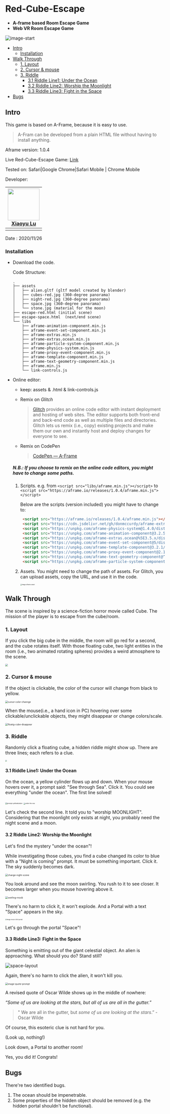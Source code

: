 # Red-Cube-Escape
- **A-frame based Room Escape Game**
- **Web VR Room Escape Game**

![image-start](imgs/start.png)

* [Intro](#intro)
  + [Installation](#installation)
* [Walk Through](#walk-through)
  + [1. Layout](#1-layout)
  + [2. Cursor & mouse](#2-cursor---mouse)
  + [3. Riddle](#3-riddle)
    - [3.1 Riddle Line1: Under the Ocean](#31-riddle-line1--under-the-ocean)
    - [3.2  Riddle Line2: Worship the Moonlight](#32--riddle-line2--worship-the-moonlight)
    - [3.3  Riddle Line3: Fight in the Space](#33--riddle-line3--fight-in-the-space)
* [Bugs](#bugs)

## Intro

This game is based on A-Frame, because it is easy to use. 

> A-Fram can be developed from a plain HTML file without having to install anything. 

Aframe version: 1.0.4

Live Red-Cube-Escape Game: [Link](https://xiaoyu-lu.github.io/Red-Cube-Escape/escape-red.html)

Tested on: Safari|Google Chrome|Safari Mobile | Chrome Mobile

Developer:

| <img src="imgs/xiaoyu.JPG" width="100px;"/><br/>[Xiaoyu Lu](https://github.com/Xiaoyu-Lu) |
| ------------------------------------------------------------ |
|                                                              |

Date : 2020/11/26

### Installation

- Download the code.

  Code Structure:

  ```
  .
  ├── assets
  │   ├── alien.gltf (gltf model created by blender)
  │   ├── cubes-red.jpg (360-degree panorama)
  │   ├── night-red.jpg (360-degree panorama)
  │   ├── space.jpg (360-degree panorama)
  │   └── stone.jpg (material for the moon)
  ├── escape-red.html (initial scene)
  ├── escape-space.html  (next/end scene)
  └── libs
      ├── aframe-animation-component.min.js
      ├── aframe-event-set-component.min.js
      ├── aframe-extras.min.js
      ├── aframe-extras.ocean.min.js
      ├── aframe-particle-system-component.min.js
      ├── aframe-physics-system.min.js
      ├── aframe-proxy-event-component.min.js
      ├── aframe-template-component.min.js
      ├── aframe-text-geometry-component.min.js
      ├── aframe.min.js
      └── link-controls.js
  ```

- Online editor:

  - keep: assets & .html & link-controls.js

  - Remix on *Glitch* 

    > [Glitch](https://glitch.com/~aframe) provides an online code editor with instant deployment and hosting of web sites. The editor supports both front-end and back-end code as well as multiple files and directories. Glitch lets us remix (i.e., copy) existing projects and make them our own and instantly host and deploy changes for everyone to see.

  - Remix on CodePen

    > [CodePen — A-Frame](https://codepen.io/mozvr/pen/BjygdO)

  ##### N.B.: If you choose to remix on the online code editors, you might have to change some paths.

  1. Scripts. e.g. from `<script src="libs/aframe.min.js"></script>` to `<script src="https://aframe.io/releases/1.0.4/aframe.min.js"></script>`

     Below are the scripts (version included) you might have to change to:
  
     ```html
      <script src="https://aframe.io/releases/1.0.4/aframe.min.js"></script>
      <script src="https://cdn.jsdelivr.net/gh/donmccurdy/aframe-extras@v6.1.1/dist/aframe-extras.min.js"></script>
      <script src="https://unpkg.com/aframe-physics-system@1.4.0/dist/aframe-physics-system.min.js"></script>
      <script src="https://unpkg.com/aframe-animation-component@3.2.5/dist/aframe-animation-component.min.js"></script>
      <script src="https://unpkg.com/aframe-extras.ocean@%5E3.5.x/dist/aframe-extras.ocean.min.js"></script>
      <script src="https://unpkg.com/aframe-event-set-component@5/dist/aframe-event-set-component.min.js"></script>
      <script src="https://unpkg.com/aframe-template-component@3.2.1/dist/aframe-template-component.min.js"></script>
      <script src="https://unpkg.com/aframe-proxy-event-component@2.1.0/dist/aframe-proxy-event-component.min.js"></script>
      <script src="https://unpkg.com/aframe-text-geometry-component@^0.5.0/dist/aframe-text-geometry-component.min.js"></script>
      <script src="https://unpkg.com/aframe-particle-system-component@1.0.x/dist/aframe-particle-system-component.min.js"></script>
     ```
  
  2. Assets. You might need to change the path of assets. For Glitch, you can upload assets, copy the URL, and use it in the code.
  
     <img src="imgs/aframe-asset.png" alt="image-aframe-asset" style="zoom:30%;" />

## Walk Through

The scene is inspired by a science-fiction horror movie called Cube. The mission of the player is to escape from the cube/room. 

### 1. Layout

If you click the big cube in the middle, the room will go red for a second, and the cube rotates itself. With those floating cube,  two light entities in the room (i.e., two animated rotating spheres) provides a weird atmosphere to the scene. 

<img src="imgs/bigCubeRotation.gif" style="zoom:53%;" />

### 2. Cursor & mouse

If the object is clickable, the color of the cursor will change from black to yellow. 

<img src="imgs/cursor-color-channge.gif" alt="cursor-color-channge" style="zoom:50%;" />

When the mouse(i.e., a hand icon in PC) hovering over some clickable/unclickable objects, they might disappear or change colors/scale.

<img src="imgs/floatig-cube-disappear.gif" alt="floatig-cube-disappear" style="zoom:50%;" />

### 3. Riddle

Randomly click a floating cube, a hidden riddle might show up. There are three lines; each refers to a clue.

<img src="imgs/riddle.png" style="zoom:33%;" />

#### 3.1 Riddle Line1: Under the Ocean

On the ocean, a yellow cylinder flows up and down. When your mouse hovers over it, a prompt said: "See through Sea". Click it. You could see everything "under the ocean". The first line solved!

<img src="imgs/prompt-yellowbutton.png" alt="prompt-yellowbutton" style="zoom:35%;" />

<img src="imgs/under-the-sea.png" alt="under-the-sea" style="zoom:32%;" />

 Let's check the second line. It told you to "worship MOONLIGHT". Considering that the moonlight only exists at night, you probably need the night scene and a moon.  

#### 3.2  Riddle Line2: Worship the Moonlight

Let's find the mystery "under the ocean"! 

While investigating those cubes,  you find a cube changed its color to blue with a "Night is coming" prompt. It must be something important. Click it. The sky suddenly becomes dark. 

<img src="imgs/change-night-scene.gif" alt="change-night-scene" style="zoom:50%;" />

You look around and see the moon swirling. You rush to it to see closer. It becomes larger when you mouse hovering above it. 

<img src="imgs/swirling-moob.gif" alt="swirling-moob" style="zoom:50%;" />

There's no harm to click it, it won't explode. And a Portal with a text "Space" appears in the sky. 

<img src="imgs/moon-click-portal.png" alt="image-moon-click-portal" style="zoom:30%;" />

Let's go through the portal "Space"!

#### 3.3  Riddle Line3: Fight in the Space

Something is emitting out of the giant celestial object. An alien is approaching. What should you do? Stand still?

<img src="imgs/space-layout.gif" alt="space-layout" style="zoom:100%;" />

Again, there's no harm to click the alien, it won't kill you. 

<img src="imgs/quote-prompt.png" alt="image-quote-prompt" style="zoom:50%;" />

A revised quote of Oscar Wilde shows up in the middle of nowhere:

*“Some of us are looking at the stars, but all of us are all in the gutter.”* 

> " We are all in the gutter, but *some of us are looking at the stars*.” - Oscar Wilde

Of course, this esoteric clue is not hard for you. 

(Look up, nothing!)

Look down, a Portal to another room!

Yes, you did it! Congrats!

## Bugs

There're two identified bugs. 

1. The ocean should be impenetrable.
2. Some properties of the hidden object should be removed (e.g. the hidden portal shouldn't be functional).


